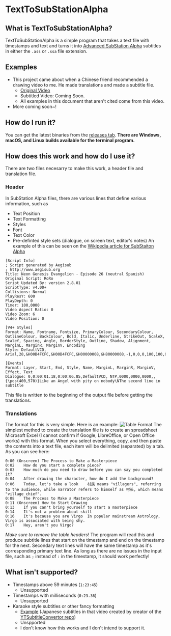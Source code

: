 # TextToSubStationAlpha

## What is TextToSubStationAlpha?
TextToSubStationAlpha is a simple program that takes a text file with timestamps and text and turns it into [Advanced SubStation Alpha](https://en.wikipedia.org/wiki/SubStation_Alpha) subtitles in either the `.ass` or `.ssa` file extension.

## Examples
- This project came about when a Chinese friend recommended a drawing video to me. He made translations and made a subtitle file.
    - [Original Video](https://youtu.be/ZPd82SrT3BE)
    - Subtitled Video: Coming Soon.
    - All examples in this document that aren't cited come from this video.
- More coming soon~!

## How do I run it?
You can get the latest binaries from the [releases tab](https://github.com/MechaDragonX/TextToSubStationAlpha/releases). **There are Windows, macOS, and Linux builds available for the terminal program.**

## How does this work and how do I use it?
There are two files necesarry to make this work, a header file and translation file.
### Header
In SubStation Alpha files, there are various lines that define various information, such as
- Text Position
- Text Formatting
- Styles
- Font
- Text Color
- Pre-definted style sets (dialogue, on screen text, editor's notes)
An example of this can be seen on the [Wikipedia article for SubStaiton Alpha](https://en.wikipedia.org/wiki/SubStation_Alpha)
```
[Script Info]
; Script generated by Aegisub
; http://www.aegisub.org
Title: Neon Genesis Evangelion - Episode 26 (neutral Spanish)
Original Script: RoRo
Script Updated By: version 2.8.01
ScriptType: v4.00+
Collisions: Normal
PlayResY: 600
PlayDepth: 0
Timer: 100,0000
Video Aspect Ratio: 0
Video Zoom: 6
Video Position: 0
 
[V4+ Styles]
Format: Name, Fontname, Fontsize, PrimaryColour, SecondaryColour, OutlineColour, BackColour, Bold, Italic, Underline, StrikeOut, ScaleX, ScaleY, Spacing, Angle, BorderStyle, Outline, Shadow, Alignment, MarginL, MarginR, MarginV, Encoding
Style: DefaultVCD, Arial,28,&H00B4FCFC,&H00B4FCFC,&H00000008,&H80000008,-1,0,0,0,100,100,0.00,0.00,1,1.00,2.00,2,30,30,30,0
 
[Events]
Format: Layer, Start, End, Style, Name, MarginL, MarginR, MarginV, Effect, Text
Dialogue: 0,0:00:01.18,0:00:06.85,DefaultVCD, NTP,0000,0000,0000,,{\pos(400,570)}Like an Angel with pity on nobody\NThe second line in subtitle
```
This file is written to the beginning of the output file before getting the translations.
### Translations
The format for this is very simple. Here is an example:
![Table Format](https://i.imgur.com/mAUdE6R.png "Table Format")
The simplest method to create the translation file is to create an spreadsheet Microsoft Excel (I cannot confirm if Google, LibreOffice, or Open Office works) with this format. When you select everything, copy, and then paste the contents into a text file, each item will be delimited (separated) by a tab. As you can see here:
```
0:00 (Onscreen)	The Process to Make a Masterpiece	
0:02	How do you start a complete piece?	
0:03	How much do you need to draw before you can say you completed it?	
0:04	After drawing the character, how do I add the background?	
0:06	Today, let's take a look	村民 means "villagers", referring to the audience, while narrator refers to himself as 村长, which means "village chief".
0:08	The Process to Make a Masterpiece	
0:11 (Onscreen)	How to Start Drawing	
0:13	If you can't bring yourself to start a masterpiece	
0:14	It's not a problem about skill	
0:16	It's because you are Virgo	In popular mainstream Astrology, Virgo is associated with being shy.
0:17	Hey, aren't you Virgo?	
```
*Make sure to remove the table headers!*
The program will read this and produce subtitle lines that start on the timestamp and end on the timestamp for the next. Secondary text lines will have the same timestamp as it's corresponding primary text line. As long as there are no issues in the input file, such as `;` instead of `:` in the timestamp, it should work perfectly!

## What isn't supported?
- Timestamps above 59 minutes (`1:23:45`)
    - Unsupported
- Timestamps with milliseconds (`0:23.36`)
    - Unsupported
- Karaoke style subtitles or other fancy formatting
    - [Example](https://youtu.be/il4cAeVzZwI) (Japanese subtitles in that video created by creator of the [YTSubtitleConvertor repo](https://github.com/arcusmaximus/YTSubConverter))
    - Unspported
    - I don't know how this works and I don't intend to support it.
